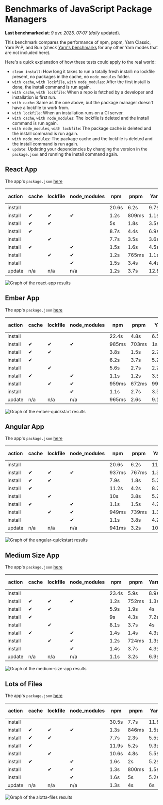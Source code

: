 # Benchmarks of JavaScript Package Managers

**Last benchmarked at**: _9 avr. 2025, 07:07_ (_daily_ updated).

This benchmark compares the performance of npm, pnpm, Yarn Classic, Yarn PnP, and Bun (check [Yarn's benchmarks](https://yarnpkg.com/benchmarks) for any other Yarn modes that are not included here).

Here's a quick explanation of how these tests could apply to the real world:

- `clean install`: How long it takes to run a totally fresh install: no lockfile present, no packages in the cache, no `node_modules` folder.
- `with cache`, `with lockfile`, `with node_modules`: After the first install is done, the install command is run again.
- `with cache`, `with lockfile`: When a repo is fetched by a developer and installation is first run.
- `with cache`: Same as the one above, but the package manager doesn't have a lockfile to work from.
- `with lockfile`: When an installation runs on a CI server.
- `with cache`, `with node_modules`: The lockfile is deleted and the install command is run again.
- `with node_modules`, `with lockfile`: The package cache is deleted and the install command is run again.
- `with node_modules`: The package cache and the lockfile is deleted and the install command is run again.
- `update`: Updating your dependencies by changing the version in the `package.json` and running the install command again.

## React App

The app's `package.json` [here](./fixtures/react-app/package.json)

| action  | cache | lockfile | node_modules| npm | pnpm | Yarn | Yarn PnP | Bun |
| ---     | ---   | ---      | ---         | --- | ---  | ---  | ---      | --- |
| install |       |          |             | 20.6s | 6.2s | 9.7s | 4.5s | 1.5s |
| install | ✔     | ✔        | ✔           | 1.2s | 809ms | 1.1s | n/a | 37ms |
| install | ✔     | ✔        |             | 5s | 1.8s | 3.5s | 953ms | 455ms |
| install | ✔     |          |             | 8.7s | 4.4s | 6.9s | 4.1s | 443ms |
| install |       | ✔        |             | 7.7s | 3.5s | 3.6s | 971ms | 429ms |
| install | ✔     |          | ✔           | 1.5s | 1.6s | 4.5s | n/a | 35ms |
| install |       | ✔        | ✔           | 1.2s | 765ms | 1.1s | n/a | 32ms |
| install |       |          | ✔           | 1.5s | 3.4s | 4.4s | n/a | 34ms |
| update  | n/a | n/a | n/a | 1.2s | 3.7s | 12.8s | 6.3s | 37ms |

<img alt="Graph of the react-app results" src="results/img/react-app.svg" />

## Ember App

The app's `package.json` [here](./fixtures/ember-quickstart/package.json)

| action  | cache | lockfile | node_modules| npm | pnpm | Yarn | Yarn PnP | Bun |
| ---     | ---   | ---      | ---         | --- | ---  | ---  | ---      | --- |
| install |       |          |             | 22.4s | 4.8s | 6.5s | 3.6s | 1.4s |
| install | ✔     | ✔        | ✔           | 985ms | 703ms | 1s | n/a | 31ms |
| install | ✔     | ✔        |             | 3.8s | 1.5s | 2.7s | 862ms | 388ms |
| install | ✔     |          |             | 6.2s | 3.7s | 5.2s | 3.3s | 375ms |
| install |       | ✔        |             | 5.6s | 2.7s | 2.7s | 854ms | 350ms |
| install | ✔     |          | ✔           | 1.1s | 1.2s | 3.5s | n/a | 27ms |
| install |       | ✔        | ✔           | 959ms | 672ms | 991ms | n/a | 26ms |
| install |       |          | ✔           | 1.1s | 2.7s | 3.5s | n/a | 28ms |
| update  | n/a | n/a | n/a | 965ms | 2.6s | 9.1s | 4.6s | 29ms |

<img alt="Graph of the ember-quickstart results" src="results/img/ember-quickstart.svg" />

## Angular App

The app's `package.json` [here](./fixtures/angular-quickstart/package.json)

| action  | cache | lockfile | node_modules| npm | pnpm | Yarn | Yarn PnP | Bun |
| ---     | ---   | ---      | ---         | --- | ---  | ---  | ---      | --- |
| install |       |          |             | 20.6s | 6.2s | 11.7s | 4.5s | 1.7s |
| install | ✔     | ✔        | ✔           | 937ms | 767ms | 1.3s | n/a | 31ms |
| install | ✔     | ✔        |             | 7.9s | 1.8s | 5.2s | 1.2s | 895ms |
| install | ✔     |          |             | 11.2s | 4.2s | 8.2s | 4s | 863ms |
| install |       | ✔        |             | 10s | 3.8s | 5.2s | 1.1s | 861ms |
| install | ✔     |          | ✔           | 1.1s | 1.5s | 4.2s | n/a | 29ms |
| install |       | ✔        | ✔           | 949ms | 739ms | 1.3s | n/a | 27ms |
| install |       |          | ✔           | 1.1s | 3.8s | 4.2s | n/a | 27ms |
| update  | n/a | n/a | n/a | 941ms | 3.2s | 10.6s | 4.3s | 34ms |

<img alt="Graph of the angular-quickstart results" src="results/img/angular-quickstart.svg" />

## Medium Size App

The app's `package.json` [here](./fixtures/medium-size-app/package.json)

| action  | cache | lockfile | node_modules| npm | pnpm | Yarn | Yarn PnP | Bun |
| ---     | ---   | ---      | ---         | --- | ---  | ---  | ---      | --- |
| install |       |          |             | 23.4s | 5.9s | 8.9s | 4.6s | 1.8s |
| install | ✔     | ✔        | ✔           | 1.2s | 752ms | 1.3s | n/a | 35ms |
| install | ✔     | ✔        |             | 5.9s | 1.9s | 4s | 1.1s | 525ms |
| install | ✔     |          |             | 9s | 4.3s | 7.2s | 4.1s | 498ms |
| install |       | ✔        |             | 8.1s | 3.7s | 4s | 1.1s | 486ms |
| install | ✔     |          | ✔           | 1.4s | 1.4s | 4.3s | n/a | 32ms |
| install |       | ✔        | ✔           | 1.2s | 724ms | 1.3s | n/a | 30ms |
| install |       |          | ✔           | 1.4s | 3.7s | 4.3s | n/a | 30ms |
| update  | n/a | n/a | n/a | 1.1s | 3.2s | 6.9s | 4.2s | 40ms |

<img alt="Graph of the medium-size-app results" src="results/img/medium-size-app.svg" />

## Lots of Files

The app's `package.json` [here](./fixtures/alotta-files/package.json)

| action  | cache | lockfile | node_modules| npm | pnpm | Yarn | Yarn PnP | Bun |
| ---     | ---   | ---      | ---         | --- | ---  | ---  | ---      | --- |
| install |       |          |             | 30.5s | 7.7s | 11.6s | 5.5s | 1.8s |
| install | ✔     | ✔        | ✔           | 1.3s | 846ms | 1.5s | n/a | 41ms |
| install | ✔     | ✔        |             | 7.7s | 2.3s | 5.5s | 1.3s | 749ms |
| install | ✔     |          |             | 11.9s | 5.2s | 9.3s | 5s | 751ms |
| install |       | ✔        |             | 10.6s | 4.8s | 5.5s | 1.3s | 744ms |
| install | ✔     |          | ✔           | 1.6s | 2s | 5.2s | n/a | 62ms |
| install |       | ✔        | ✔           | 1.3s | 800ms | 1.5s | n/a | 38ms |
| install |       |          | ✔           | 1.6s | 5s | 5.2s | n/a | 37ms |
| update  | n/a | n/a | n/a | 1.3s | 4s | 6s | 5s | 92ms |

<img alt="Graph of the alotta-files results" src="results/img/alotta-files.svg" />